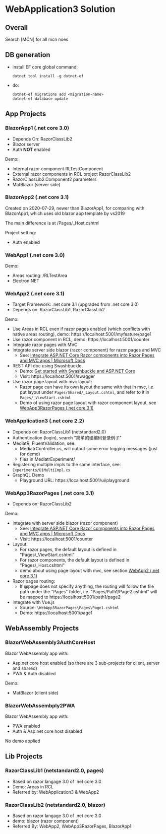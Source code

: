 # WebApplication3 Solution

## Overall

Search [MCN] for all mcn noes

## DB generation

- install EF core global command:
  ```
  dotnet tool install -g dotnet-ef
  ```
- do:
  ```
  dotnet-ef migrations add <migration-name>
  dotnet-ef database update
  ```

## App Projects


### BlazorApp1 (.net core 3.0)

- Depends On: RazorClassLib2
- Blazor server
- Auth **NOT** enabled


Demo:
  - Internal razor component RLTestComponent
  - External razor components in RCL project RazorClassLib2
  - RazorClassLib2.Component2 parameters
  - MatBlazor (server side)

### BlazorApp2 (.net core 3.1)

Created on 2020-07-29, newer than BlazorApp1, for comparing with BlazorApp1,
which uses old blazor app template by vs2019

The main difference is at /Pages/_Host.cshtml

Project setting:

- Auth enabled

### WebApp1 (.net core 3.0)

Demo:
- Areas routing: /RLTestArea
- Electron.NET

### WebApp2 (.net core 3.1)

- Target Framework: .net core 3.1 (upgraded from .net core 3.0)
- Depends on: RazorClassLib1, RazorClassLib2

Demo:
  - Use Areas in RCL even if razor pages enabled (which conflicts with native
    areas routing), demo: https://localhost:5001/myfeature/page1
  - Use razor component in RCL, demo: https://localhost:5001/counter
  - Integrate razor pages with MVC
  - Integrate server side blazor (razor component) for razor pages and MVC
    - See: [Integrate ASP.NET Core Razor components into Razor Pages and MVC apps | Microsoft Docs](https://docs.microsoft.com/en-us/aspnet/core/blazor/integrate-components?view=aspnetcore-3.1)
  - REST API doc using Swashbuckle,
    - Demo: [Get started with Swashbuckle and ASP.NET Core](https://docs.microsoft.com/en-us/aspnet/core/tutorials/getting-started-with-swashbuckle?view=aspnetcore-3.1&tabs=visual-studio)
    - Visit: https://localhost:5001/swagger
  - Use razor page layout with mvc layout:
    - Razor page can have its own layout the same with that in mvc, i.e. put
      layout under `Pages/Shared/_Layout.cshtml`, and refer to it in
      `Pages/_ViewStart.cshtml`
    - Demo of using razor page layout with razor component layout, see
      [WebApp3RazorPages (.net core 3.1)](#webapp3razorpages.net-core-3.1)

### WebApplication3 (.net core 2.2)

- Depends on: RazorClassLib1 (netstandard2.0)
- Authentication (login), search "简单的硬编码登录例子"
- MediatR, FluentValidation, see:
  - MediatrController.cs, will output some error logging messages (just for demo)
  - files in MediatrExperiment/
- Registering multiple impls to the same interface, see: `Experiments/DiMultiImpl.cs`
- GraphQL Demo
  - Playground URL: https://localhost:5001/ui/playground

### WebApp3RazorPages (.net core 3.1)

- Depends on: RazorClassLib2

Demo:
  - Integrate with server side blazor (razor component)
    - See: [Integrate ASP.NET Core Razor components into Razor Pages and MVC apps | Microsoft Docs](https://docs.microsoft.com/en-us/aspnet/core/blazor/integrate-components?view=aspnetcore-3.1)
    - Visit: https://localhost:5001/counter
  - Layout:
    - For razor pages, the default layout is defined in "Pages/_ViewStart.cshtml" 
    - For razor components, the default layout is defined in "Pages/_Host.cshtml"
    - demo about using page layout with mvc, see section [WebApp2 (.net core 3.1)](#webapp2.net-core-3.1)
  - Razor pages routing:
    - If @page does not specify anything, the routing will follow the file path
      under the "Pages" folder, i.e. "Pages/Path1/Page2.cshtml" will be mapped
      to https://localhost:5001/path1/page2
  - Integrate with Vue.js
    - Source: `\WebApp3RazorPages\Pages\Page1.cshtml`
    - Demo: https://localhost:5001/page1

## WebAssembly Projects

### BlazorWebAssembly3AuthCoreHost

Blazor WebAssembly app with:
- Asp.net core host enabled (so there are 3 sub-projects for client, server and shared)
- PWA & Auth disabled

Demo:
- MatBlazor (client side)

### BlazorWebAssembply2PWA

Blazor WebAssembly app with:
- PWA enabled
- Auth & Asp.net core host disabled

No demo applied

## Lib Projects

### RazorClassLib1 (netstandard2.0, pages)

- Based on razor langage 3.0 of .net core 3.0
- Demo: Areas in RCL
- Referred by: WebApplication3 & WebApp2

### RazorClassLib2 (netstandard2.0, blazor)

- Based on razor langage 3.0 of .net core 3.0
- demo: blazor (razor component)
- Referred By: WebApp2, WebApp3RazorPages, BlazorApp1

